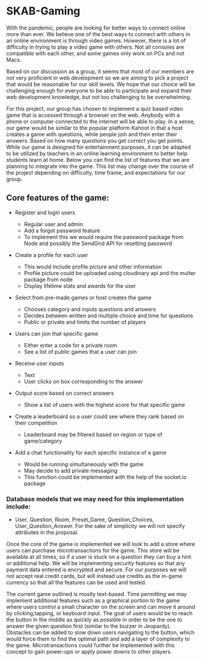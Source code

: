 # SKAB-Gaming

With the pandemic, people are looking for better ways to connect online more than ever. We believe one of the best ways to connect with others in an online environment is through video games. However, there is a lot of difficulty in trying to play a video game with others. Not all consoles are compatible with each other, and some games only work on PCs and not Macs. 

Based on our discussion as a group, it seems that most of our members are not very proficient in web development so we are aiming to pick a project that would be reasonable for our skill levels. We hope that our choice will be challenging enough for everyone to be able to participate and expand their web development knowledge, but not too challenging to be overwhelming.

For this project, our group has chosen to implement a quiz based video game that is accessed through a browser on the web. Anybody with a phone or computer connected to the internet will be able to play. In a sense, our game would be similar to the popular platform Kahoot in that a host creates a game with questions, while people join and then enter their answers. Based on how many questions you get correct you get points. While our game is designed for entertainment purposes, it can be adapted to be utilized by teachers in an online learning environment to better help students learn at home. Below you can find the list of features that we are planning to integrate into the game. This list may change over the course of the project depending on difficulty, time frame, and expectations for our group.


## Core features of the game:
* Register and login users
    - Regular user and admin
    - Add a forgot password feature
    - To implement this we would require the password package from Node and possibly the SendGrid API for resetting password

* Create a profile for each user
    - This would include profile picture and other information
    - Profile picture could be uploaded using cloudinary api and the multer package from node
    - Display lifetime stats and awards for the user

* Select from pre-made games or host creates the game
    - Chooses category and inputs questions and answers
    - Decides between written and multiple choice and time for questions 
    - Public or private and limits the number of players

* Users can join that specific game
    - Either enter a code for a private room
    - See a list of public games that a user can join

* Receive user inputs
    - Text 
    - User clicks on box corresponding to the answer
* Output score based on correct answers
    - Show a list of users with the highest score for that specific game
* Create a leaderboard so a user could see where they rank based on their competition
    - Leaderboard may be filtered based on region or type of game/category
* Add a chat functionality for each specific instance of a game 
    - Would be running simultaneously with the game
    - May decide to add private messaging 
    - This function could be implemented with the help of the socket.io package


### Database models that we may need for this implementation include:
  - User, Question, Room, Preset_Game, Question_Choices, User_Question_Answer. For the sake of simplicity we will not specify attributes in the proposal.
	
Once the core of the game is implemented we will look to add a store where users can purchase microtransactions for the game. This store will be available at all times, so if a user is stuck on a question they can buy a hint or additional help. We will be implementing security features so that any payment data entered is encrypted and secure. For our purposes we will not accept real credit cards, but will instead use credits as the in-game currency so that all the features can be used and tested.

The current game outlined is mostly text-based. Time permitting we may implement additional features such as a graphical portion to the game where users control a small character on the screen and can move it around by clicking,tapping, or keyboard input. The goal of users would be to reach the button in the middle as quickly as possible in order to be the one to answer the given question first (similar to the buzzer in Jeopardy). Obstacles can be added to slow down users navigating to the button, which would force them to find the optimal path and add a layer of complexity to the game. Microtransactions could further be implemented with this concept to gain power-ups or apply power downs to other players.
